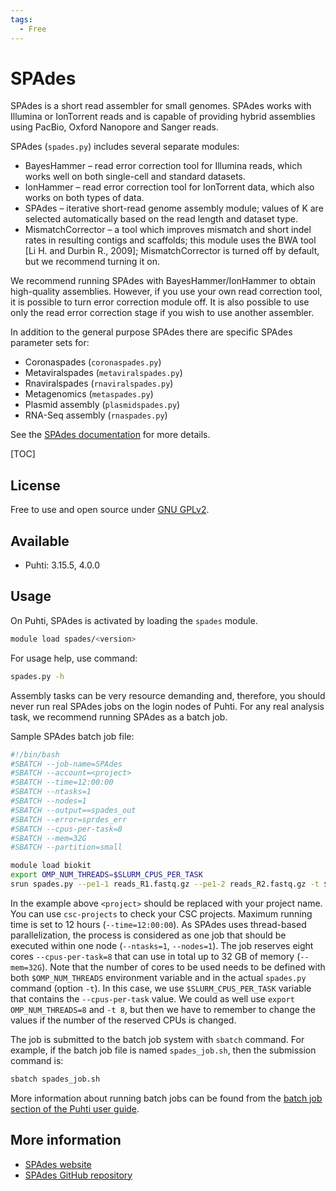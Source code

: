 ```yaml
---
tags:
  - Free
---
```


# SPAdes

SPAdes is a short read assembler for small genomes. SPAdes works with Illumina or IonTorrent reads and is capable of providing hybrid assemblies using PacBio, Oxford Nanopore and Sanger reads.

SPAdes (`spades.py`) includes several separate modules:

* BayesHammer – read error correction tool for Illumina reads, which works well on both single-cell and standard datasets.
* IonHammer – read error correction tool for IonTorrent data, which also works on both types of data.
* SPAdes – iterative short-read genome assembly module; values of K are selected automatically based on the read length and dataset type.
* MismatchCorrector – a tool which improves mismatch and short indel rates in resulting contigs and scaffolds; this module uses the BWA tool [Li H. and Durbin R., 2009]; MismatchCorrector is turned off by default, but we recommend turning it on.

We recommend running SPAdes with BayesHammer/IonHammer to obtain high-quality assemblies. However, if you use your own read correction tool, it is possible to turn error correction module off. It is also possible to use only the read error correction stage if you wish to use another assembler.

In addition to the general purpose SPAdes there are specific SPAdes parameter sets for:

* Coronaspades (`coronaspades.py`)
* Metaviralspades (`metaviralspades.py`)
* Rnaviralspades (`rnaviralspades.py`)
* Metagenomics (`metaspades.py`)
* Plasmid assembly (`plasmidspades.py`)
* RNA-Seq assembly (`rnaspades.py`)

See the [SPAdes documentation](https://ablab.github.io/spades/installation.html) for more details.

[TOC]

## License

Free to use and open source under [GNU GPLv2](https://www.gnu.org/licenses/old-licenses/gpl-2.0.html).

## Available

- Puhti: 3.15.5, 4.0.0

## Usage

On Puhti, SPAdes is activated by loading the `spades` module.

```bash
module load spades/<version>
```

For usage help, use command:

```bash
spades.py -h
```

Assembly tasks can be very resource demanding and, therefore, you should never run real SPAdes jobs on the login nodes of Puhti.
For any real analysis task, we recommend running SPAdes as a batch job.

Sample SPAdes batch job file:

```bash
#!/bin/bash
#SBATCH --job-name=SPAdes
#SBATCH --account=<project>
#SBATCH --time=12:00:00
#SBATCH --ntasks=1
#SBATCH --nodes=1
#SBATCH --output==spades_out
#SBATCH --error=sprdes_err
#SBATCH --cpus-per-task=8
#SBATCH --mem=32G
#SBATCH --partition=small

module load biokit
export OMP_NUM_THREADS=$SLURM_CPUS_PER_TASK 
srun spades.py --pe1-1 reads_R1.fastq.gz --pe1-2 reads_R2.fastq.gz -t $SLURM_CPUS_PER_TASK -o SpadesResult
```

In the example above `<project>` should be replaced with your project name. You can use `csc-projects` to check your CSC projects.
Maximum running time is 
set to 12 hours (`--time=12:00:00`). As SPAdes uses thread-based parallelization, the process is considered as one job that should be executed within one node (`--ntasks=1`, `--nodes=1`). The job reserves eight cores `--cpus-per-task=8` that can use in total up to 32 GB of memory (`--mem=32G`). Note that the number of cores to be used needs to be defined with both `$OMP_NUM_THREADS` environment variable and in the actual `spades.py` command (option `-t`). In this case, we use `$SLURM_CPUS_PER_TASK` variable that contains the `--cpus-per-task`
value. We could as well use `export OMP_NUM_THREADS=8` and `-t 8`, but then we have to remember to change the values if the number of the reserved CPUs is changed.

The job is submitted to the batch job system with `sbatch` command. For example, if the batch job
file is named `spades_job.sh`, then the submission command is: 

```bash
sbatch spades_job.sh 
```

More information about running batch jobs can be found from the [batch job section of the Puhti user guide](../computing/running/getting-started.md).

## More information

*	[SPAdes website](https://ablab.github.io/spades/)
*	[SPAdes GitHub repository](https://github.com/ablab/spades)
